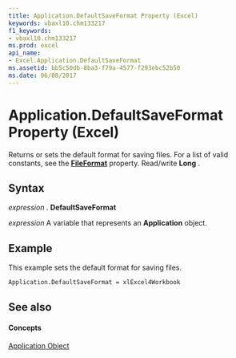 ```yaml
---
title: Application.DefaultSaveFormat Property (Excel)
keywords: vbaxl10.chm133217
f1_keywords:
- vbaxl10.chm133217
ms.prod: excel
api_name:
- Excel.Application.DefaultSaveFormat
ms.assetid: bb5c50db-8ba3-f79a-4577-f293ebc52b50
ms.date: 06/08/2017
---
```



# Application.DefaultSaveFormat Property (Excel)

Returns or sets the default format for saving files. For a list of valid constants, see the  **[FileFormat](Excel.Workbook.FileFormat.md)** property. Read/write **Long** .


## Syntax

 _expression_ . **DefaultSaveFormat**

 _expression_ A variable that represents an **Application** object.


## Example

This example sets the default format for saving files.


```vb
Application.DefaultSaveFormat = xlExcel4Workbook
```


## See also


#### Concepts


[Application Object](Excel.Application(objec).md)

